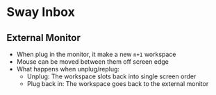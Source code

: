 # Sway Inbox

## External Monitor

* When plug in the monitor, it make a new `n+1` workspace
* Mouse can be moved between them off screen edge
* What happens when unplug/replug:
    * Unplug: The workspace slots back into single screen order
    * Plug back in: The workspace goes back to the external monitor

